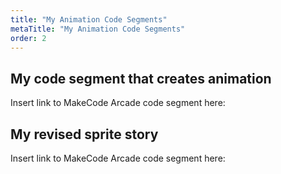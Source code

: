 ```yaml
---
title: "My Animation Code Segments"
metaTitle: "My Animation Code Segments"
order: 2
---
```


## My code segment that creates animation 

Insert link to MakeCode Arcade code segment here:
<br/>

## My revised sprite story

Insert link to MakeCode Arcade code segment here: 

